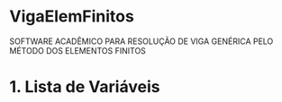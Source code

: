 # VigaElemFinitos
SOFTWARE ACADÊMICO PARA RESOLUÇÃO DE VIGA GENÉRICA PELO MÉTODO DOS ELEMENTOS FINITOS

# 1. Lista de Variáveis
